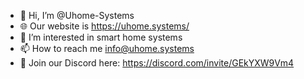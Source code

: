 - 👋 Hi, I’m @Uhome-Systems
- 🌐 Our website is https://uhome.systems/
- 👀 I’m interested in smart home systems
- 📫 How to reach me info@uhome.systems
- 💬 Join our Discord here: https://discord.com/invite/GEkYXW9Vm4
